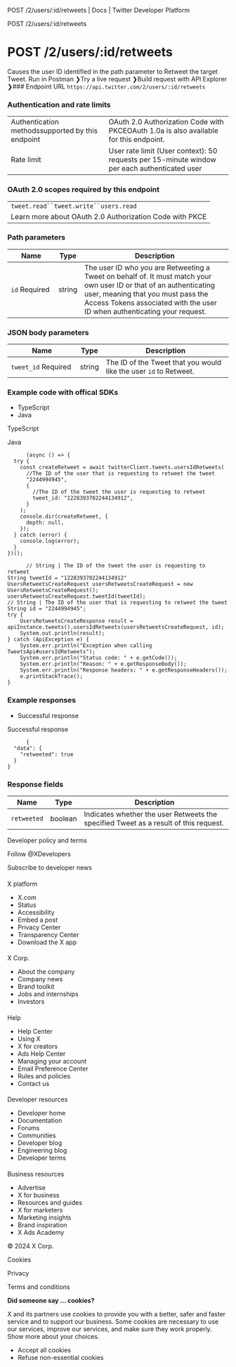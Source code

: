 
POST /2/users/:id/retweets | Docs | Twitter Developer Platform 

POST /2/users/:id/retweets

 POST /2/users/:id/retweets
==========================
Causes the user ID identified in the path parameter to Retweet the target Tweet.
Run in Postman ❯Try a live request ❯Build request with API Explorer ❯### Endpoint URL
`https://api.twitter.com/2/users/:id/retweets`  
### Authentication and rate limits

|  |  |
| --- | --- |
| Authentication methodssupported by this endpoint | OAuth 2.0 Authorization Code with PKCEOAuth 1.0a is also available for this endpoint. |
| Rate limit | User rate limit (User context): 50 requests per 15-minute window per each authenticated user |
### OAuth 2.0 scopes required by this endpoint

|  |
| --- |
| `tweet.read``tweet.write``users.read` |
| Learn more about OAuth 2.0 Authorization Code with PKCE |
### Path parameters

| Name | Type | Description |
| --- | --- | --- |
| `id` Required  | string | The user ID who you are Retweeting a Tweet on behalf of. It must match your own user ID or that of an authenticating user, meaning that you must pass the Access Tokens associated with the user ID when authenticating your request. |

### JSON body parameters

| Name | Type | Description |
| --- | --- | --- |
| `tweet_id` Required  | string | The ID of the Tweet that you would like the user `id` to Retweet. |

### Example code with offical SDKs

* TypeScript
* Java

 TypeScript

 Java

```
      (async () => {
  try {
    const createRetweet = await twitterClient.tweets.usersIdRetweets(
      //The ID of the user that is requesting to retweet the tweet
      "2244994945",
      {
        //The ID of the tweet the user is requesting to retweet
        tweet_id: "1228393702244134912",
      }
    );
    console.dir(createRetweet, {
      depth: null,
    });
  } catch (error) {
    console.log(error);
  }
})();

```

```
      // String | The ID of the tweet the user is requesting to retweet
String tweetId = "1228393702244134912"
UsersRetweetsCreateRequest usersRetweetsCreateRequest = new UsersRetweetsCreateRequest();
usersRetweetsCreateRequest.tweetId(tweetId);
// String | The ID of the user that is requesting to retweet the tweet
String id = "2244994945";
try {
    UsersRetweetsCreateResponse result = apiInstance.tweets().usersIdRetweets(usersRetweetsCreateRequest, id);
    System.out.println(result);
} catch (ApiException e) {
    System.err.println("Exception when calling TweetsApi#usersIdRetweets");
    System.err.println("Status code: " + e.getCode());
    System.err.println("Reason: " + e.getResponseBody());
    System.err.println("Response headers: " + e.getResponseHeaders());
    e.printStackTrace();
}

```

### Example responses

* Successful response

 Successful response

```
      {
  "data": {
    "retweeted": true
  }
}
```

### Response fields

| Name | Type | Description |
| --- | --- | --- |
| `retweeted` | boolean | Indicates whether the user Retweets the specified Tweet as a result of this request. |

Developer policy and terms

Follow @XDevelopers

Subscribe to developer news

#### 
 X platform

* X.com
* Status
* Accessibility
* Embed a post
* Privacy Center
* Transparency Center
* Download the X app

#### 
 X Corp.

* About the company
* Company news
* Brand toolkit
* Jobs and internships
* Investors

#### 
 Help

* Help Center
* Using X
* X for creators
* Ads Help Center
* Managing your account
* Email Preference Center
* Rules and policies
* Contact us

#### 
 Developer resources

* Developer home
* Documentation
* Forums
* Communities
* Developer blog
* Engineering blog
* Developer terms

#### 
 Business resources

* Advertise
* X for business
* Resources and guides
* X for marketers
* Marketing insights
* Brand inspiration
* X Ads Academy

 © 2024 X Corp.

Cookies

Privacy

Terms and conditions

**Did someone say … cookies?**  

 X and its partners use cookies to provide you with a better, safer and
 faster service and to support our business. Some cookies are necessary to use
 our services, improve our services, and make sure they work properly.
 Show more about your choices.

* Accept all cookies
* Refuse non-essential cookies